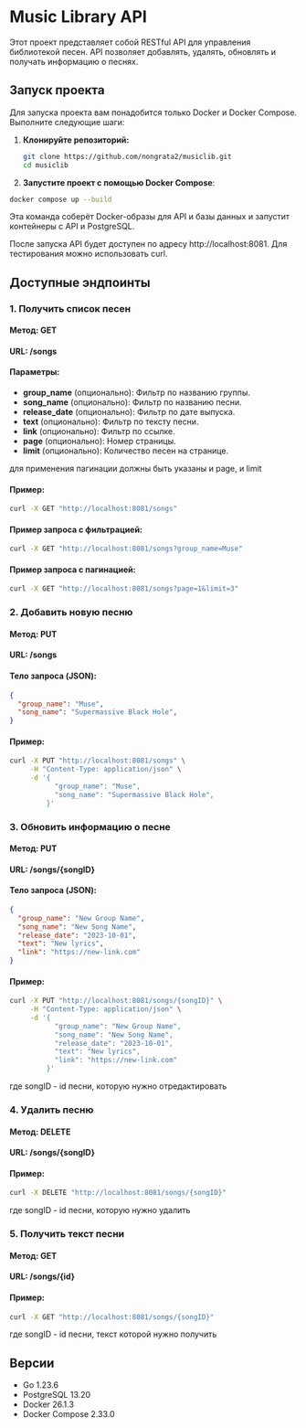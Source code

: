 # Music Library API

Этот проект представляет собой RESTful API для управления библиотекой песен. API позволяет добавлять, удалять, обновлять и получать информацию о песнях.

## Запуск проекта

Для запуска проекта вам понадобится только Docker и Docker Compose. Выполните следующие шаги:

1. **Клонируйте репозиторий:**

   ```bash
   git clone https://github.com/nongrata2/musiclib.git
   cd musiclib
   ```
2. **Запустите проект с помощью Docker Compose**:

```bash
docker compose up --build
```
Эта команда соберёт Docker-образы для API и базы данных и запустит контейнеры с API и PostgreSQL.

После запуска API будет доступен по адресу http://localhost:8081. Для тестирования можно использовать curl.

## Доступные эндпоинты
### 1. Получить список песен
#### Метод: GET

#### URL: /songs

#### Параметры:
- **group_name** (опционально): Фильтр по названию группы.
- **song_name** (опционально): Фильтр по названию песни.
- **release_date** (опционально): Фильтр по дате выпуска.
- **text** (опционально): Фильтр по тексту песни.
- **link** (опционально): Фильтр по ссылке.
- **page** (опционально): Номер страницы.
- **limit** (опционально): Количество песен на странице.

для применения пагинации должны быть указаны и page, и limit

#### Пример:
```bash
curl -X GET "http://localhost:8081/songs"
```

#### Пример запроса с фильтрацией:

```bash
curl -X GET "http://localhost:8081/songs?group_name=Muse"
```

#### Пример запроса с пагинацией: 
```bash
curl -X GET "http://localhost:8081/songs?page=1&limit=3"
```

### 2. Добавить новую песню
#### Метод: PUT

#### URL: /songs

#### Тело запроса (JSON):

```json
{
  "group_name": "Muse",
  "song_name": "Supermassive Black Hole",
}
```
#### Пример:

```bash
curl -X PUT "http://localhost:8081/songs" \
     -H "Content-Type: application/json" \
     -d '{
           "group_name": "Muse",
           "song_name": "Supermassive Black Hole",
         }'
```

### 3. Обновить информацию о песне
#### Метод: PUT

#### URL: /songs/{songID}

#### Тело запроса (JSON):

```json
{
  "group_name": "New Group Name",
  "song_name": "New Song Name",
  "release_date": "2023-10-01",
  "text": "New lyrics",
  "link": "https://new-link.com"
}
```

####  Пример:
```bash
curl -X PUT "http://localhost:8081/songs/{songID}" \
     -H "Content-Type: application/json" \
     -d '{
           "group_name": "New Group Name",
           "song_name": "New Song Name",
           "release_date": "2023-10-01",
           "text": "New lyrics",
           "link": "https://new-link.com"
         }'
```
где songID - id песни, которую нужно отредактировать
### 4. Удалить песню
#### Метод: DELETE

#### URL: /songs/{songID}

#### Пример:

```bash
curl -X DELETE "http://localhost:8081/songs/{songID}"
```
где songID - id песни, которую нужно удалить

### 5. Получить текст песни

#### Метод: GET

#### URL: /songs/{id}

#### Пример:

```bash
curl -X GET "http://localhost:8081/songs/{songID}"
```
где songID - id песни, текст которой нужно получить
## Версии
- Go 1.23.6 
- PostgreSQL 13.20
- Docker 26.1.3
- Docker Compose 2.33.0
